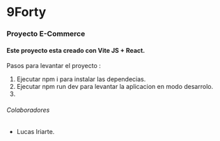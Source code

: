 # 9Forty

### Proyecto E-Commerce  

#### Este proyecto esta creado con Vite JS + React.

Pasos para levantar el proyecto :

1. Ejecutar npm i para instalar las dependecias.
2. Ejecutar npm run dev para levantar la aplicacion en modo desarrolo.
3.


###### Colaboradores
- Lucas Iriarte.
